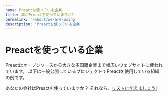 ```yaml
---
name: Preactを使っている企業
title: 誰がPreactを使っていますか?
permalink: '/about/we-are-using'
description: 'Preactを使っている企業'
---
```


# Preactを使っている企業

Preactはオープンソースから大きな多国籍企業まで幅広いウェブサイトに使われています。
以下は一般公開しているプロジェクトでPreactを使用している組織の例です。

あなたの会社はPreactを使っていますか？ それなら、[リストに加えましょう!](https://github.com/preactjs/preact-www/blob/master/src/components/we-are-using/index.js)

<div class="breaker">
  <we-are-using></we-are-using>
</div>
